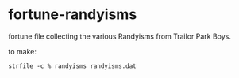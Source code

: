 fortune-randyisms
===========

fortune file collecting the various Randyisms from Trailor Park Boys.

to make:

    strfile -c % randyisms randyisms.dat
